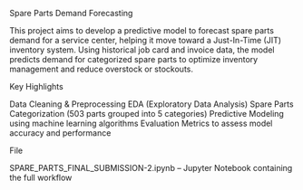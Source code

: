Spare Parts Demand Forecasting


This project aims to develop a predictive model to forecast spare parts demand for a service center, helping it move toward a Just-In-Time (JIT) inventory system. Using historical job card and invoice data, the model predicts demand for categorized spare parts to optimize inventory management and reduce overstock or stockouts.

Key Highlights

Data Cleaning & Preprocessing
EDA (Exploratory Data Analysis)
Spare Parts Categorization (503 parts grouped into 5 categories)
Predictive Modeling using machine learning algorithms
Evaluation Metrics to assess model accuracy and performance

File

SPARE_PARTS_FINAL_SUBMISSION-2.ipynb – Jupyter Notebook containing the full workflow
